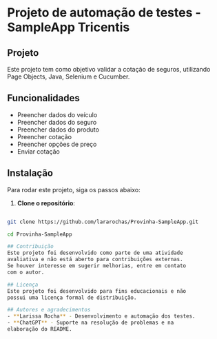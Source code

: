 # Projeto de automação de testes - SampleApp Tricentis

## Projeto
Este projeto tem como objetivo validar a cotação de seguros,
utilizando Page Objects, Java, Selenium e Cucumber.

## Funcionalidades
- Preencher dados do veículo
- Preencher dados do seguro
- Preencher dados do produto
- Preencher cotação 
- Preencher opções de preço
- Enviar cotação 

## Instalação 
Para rodar este projeto, siga os passos abaixo:
1. **Clone o repositório**:
```bash

git clone https://github.com/lararochas/Provinha-SampleApp.git

cd Provinha-SampleApp 

## Contribuição
Este projeto foi desenvolvido como parte de uma atividade
avaliativa e não está aberto para contribuições externas.
Se houver interesse em sugerir melhorias, entre em contato
com o autor.

## Licença
Este projeto foi desenvolvido para fins educacionais e não
possui uma licença formal de distribuição.

## Autores e agradecimentos
- **Larissa Rocha** - Desenvolvimento e automação dos testes.
- **ChatGPT** - Suporte na resolução de problemas e na
elaboração do README.

